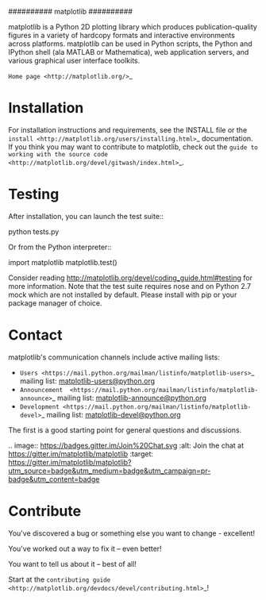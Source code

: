 ##########
matplotlib
##########

matplotlib is a Python 2D plotting library which produces publication-quality
figures in a variety of hardcopy formats and interactive
environments across platforms. matplotlib can be used in Python
scripts, the Python and IPython shell (ala MATLAB or Mathematica), web
application servers, and various graphical user interface toolkits.

`Home page <http://matplotlib.org/>`_

Installation
=============

For installation instructions and requirements, see the INSTALL file or the `install <http://matplotlib.org/users/installing.html>`_ documentation. If you think you may want to contribute to matplotlib, check out the `guide to working with the source code <http://matplotlib.org/devel/gitwash/index.html>`_.

Testing
=======

After installation, you can launch the test suite::

  python tests.py

Or from the Python interpreter::

  import matplotlib
  matplotlib.test()

Consider reading http://matplotlib.org/devel/coding_guide.html#testing for
more information. Note that the test suite requires nose and on Python 2.7 mock
which are not installed by default. Please install with pip or your package
manager of choice.

Contact
=======
matplotlib's communication channels include active mailing lists:

* `Users <https://mail.python.org/mailman/listinfo/matplotlib-users>`_ mailing list: matplotlib-users@python.org
* `Announcement  <https://mail.python.org/mailman/listinfo/matplotlib-announce>`_ mailing list: matplotlib-announce@python.org
* `Development <https://mail.python.org/mailman/listinfo/matplotlib-devel>`_ mailing list: matplotlib-devel@python.org


The first is a good starting point for general questions and discussions.


.. image:: https://badges.gitter.im/Join%20Chat.svg
   :alt: Join the chat at https://gitter.im/matplotlib/matplotlib
   :target: https://gitter.im/matplotlib/matplotlib?utm_source=badge&utm_medium=badge&utm_campaign=pr-badge&utm_content=badge

Contribute
==========
You've discovered a bug or something else you want to change - excellent!

You've worked out a way to fix it – even better!

You want to tell us about it – best of all!

Start at the `contributing guide <http://matplotlib.org/devdocs/devel/contributing.html>`_!
